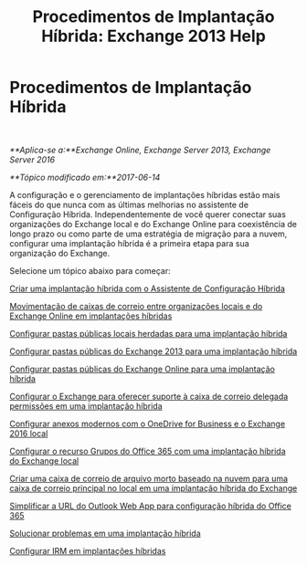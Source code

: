 ﻿---
title: 'Procedimentos de Implantação Híbrida: Exchange 2013 Help'
TOCTitle: Procedimentos de Implantação Híbrida
ms:assetid: cbbe558d-1ae2-49ed-bd97-2013349fef35
ms:mtpsurl: https://technet.microsoft.com/pt-br/library/JJ200788(v=EXCHG.150)
ms:contentKeyID: 50487119
ms.date: 05/23/2018
mtps_version: v=EXCHG.150
ms.translationtype: MT
---

# Procedimentos de Implantação Híbrida

 

_**Aplica-se a:**Exchange Online, Exchange Server 2013, Exchange Server 2016_

_**Tópico modificado em:**2017-06-14_

A configuração e o gerenciamento de implantações híbridas estão mais fáceis do que nunca com as últimas melhorias no assistente de Configuração Híbrida. Independentemente de você querer conectar suas organizações do Exchange local e do Exchange Online para coexistência de longo prazo ou como parte de uma estratégia de migração para a nuvem, configurar uma implantação híbrida é a primeira etapa para sua organização do Exchange.

Selecione um tópico abaixo para começar:

[Criar uma implantação híbrida com o Assistente de Configuração Híbrida](create-a-hybrid-deployment-with-the-hybrid-configuration-wizard-exchange-2013-help.md)

[Movimentação de caixas de correio entre organizações locais e do Exchange Online em implantações híbridas](move-mailboxes-between-on-premises-and-exchange-online-organizations-in-hybrid-deployments-exchange-2013-help.md)

[Configurar pastas públicas locais herdadas para uma implantação híbrida](configure-legacy-on-premises-public-folders-for-a-hybrid-deployment-exchange-2013-help.md)

[Configurar pastas públicas do Exchange 2013 para uma implantação híbrida](configure-exchange-2013-public-folders-for-a-hybrid-deployment-exchange-2013-help.md)

[Configurar pastas públicas do Exchange Online para uma implantação híbrida](configure-exchange-online-public-folders-for-a-hybrid-deployment-exchange-2013-help.md)

[Configurar o Exchange para oferecer suporte à caixa de correio delegada permissões em uma implantação híbrida](configure-exchange-to-support-delegated-mailbox-permissions-in-a-hybrid-deployment-exchange-2013-help.md)

[Configurar anexos modernos com o OneDrive for Business e o Exchange 2016 local](configure-document-collaboration-with-onedrive-for-business-and-exchange-2016-on-premises-exchange-2013-help.md)

[Configurar o recurso Grupos do Office 365 com uma implantação híbrida do Exchange local](configure-office-365-groups-with-on-premises-exchange-hybrid-exchange-2013-help.md)

[Criar uma caixa de correio de arquivo morto baseado na nuvem para uma caixa de correio principal no local em uma implantação híbrida do Exchange](create-a-cloud-based-archive-for-an-on-premises-primary-mailbox-in-an-exchange-hybrid-deployment-exchange-online-help.md)

[Simplificar a URL do Outlook Web App para configuração híbrida do Office 365](simplify-the-outlook-web-app-url-for-office-365-hybrid-exchange-2013-help.md)

[Solucionar problemas em uma implantação híbrida](troubleshoot-a-hybrid-deployment-exchange-2013-help.md)

[Configurar IRM em implantações híbridas](irm-in-exchange-hybrid-deployments-exchange-2013-help.md)

